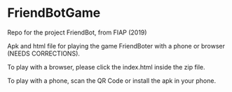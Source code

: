 # FriendBotGame
Repo for the project FriendBot, from FIAP (2019)

Apk and html file for playing the game FriendBoter with a phone or browser (NEEDS CORRECTIONS).


To play with a browser, please click the index.html inside the zip file.

To play with a phone, scan the QR Code or install the apk in your phone.
